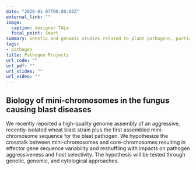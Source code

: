 ```yaml
---
date: "2020-01-07T00:00:00Z"
external_link: ""
image:
  caption: designer TALe
  focal_point: Smart
summary: Genetic and genomic studies related to plant pathogens, particularly, mini-chromosomes of the fungus causing blast diseases.
tags:
- pathogen
title: Pathogen Projects
url_code: ""
url_pdf: ""
url_slides: ""
url_video: ""
---
```


## Biology of mini-chromosomes in the fungus causing blast diseases
We recently reported a high-quality genome assembly of an aggressive, recently-isolated wheat blast strain plus the first assembled mini-chromosome sequence for the blast pathogen. We hypothesize the crosstalk between mini-chromosomes and core-chromosomes resulting in effector gene sequence variability and reshuffling with impacts on pathogen aggressiveness and host selectivity. The hypothesis will be tested through genetic, genomic, and cytological approaches.
